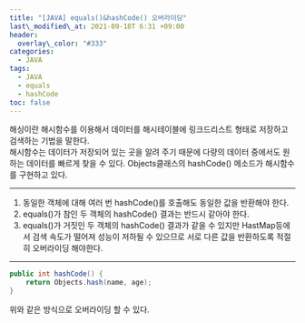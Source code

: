 ```yaml
---
title: "[JAVA] equals()&hashCode() 오버라이딩"
last\_modified\_at: 2021-09-18T 6:31 +09:00
header:
  overlay\_color: "#333"
categories:
  - JAVA
tags:
  - JAVA
  - equals
  - hashCode
toc: false
---
```

해싱이란 해시함수를 이용해서 데이터를 해시테이블에 링크드리스트 형태로 저장하고 검색하는 기법을 말한다.<br />
해시함수는 데이터가 저장되어 있는 곳을 알려 주기 때문에 다량의 데이터 중에서도 원하는 데이터를 빠르게 찾을 수 있다. 
Objects클래스의 hashCode() 메소드가 해시함수를 구현하고 있다.

---
1. 동일한 객체에 대해 여러 번 hashCode()를 호출해도 동일한 값을 반환해야 한다.
2. equals()가 참인 두 객체의 hashCode() 결과는 반드시 같아야 한다.
3. equals()가 거짓인 두 객체의 hashCode() 결과가 같을 수 있지만 HastMap등에서 검색 속도가 떨어져 성능이 저하될 수 있으므로 서로 다른 값을 반환하도록 적절히 오버라이딩 해야한다.

---

```java
public int hashCode() {
    return Objects.hash(name, age);
}
```

위와 같은 방식으로 오버라이딩 할 수 있다.
